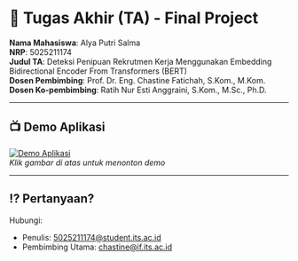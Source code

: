 # 🏁 Tugas Akhir (TA) - Final Project

**Nama Mahasiswa**: Alya Putri Salma  
**NRP**: 5025211174  
**Judul TA**: Deteksi Penipuan Rekrutmen Kerja Menggunakan Embedding Bidirectional Encoder From Transformers (BERT)  
**Dosen Pembimbing**: Prof. Dr. Eng. Chastine Fatichah, S.Kom., M.Kom.  
**Dosen Ko-pembimbing**: Ratih Nur Esti Anggraini, S.Kom., M.Sc., Ph.D.

---

## 📺 Demo Aplikasi  

[![Demo Aplikasi](https://img.youtube.com/vi/0SAdgRYmiRM/maxresdefault.jpg)](https://youtu.be/0SAdgRYmiRM)  
*Klik gambar di atas untuk menonton demo*

---

## ⁉️ Pertanyaan?

Hubungi:
- Penulis: 5025211174@student.its.ac.id
- Pembimbing Utama: chastine@if.its.ac.id
